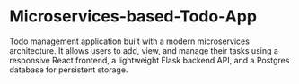 # Microservices-based-Todo-App
Todo management application built with a modern microservices architecture. It allows users to add, view, and manage their tasks using a responsive React frontend, a lightweight Flask backend API, and a Postgres database for persistent storage.
